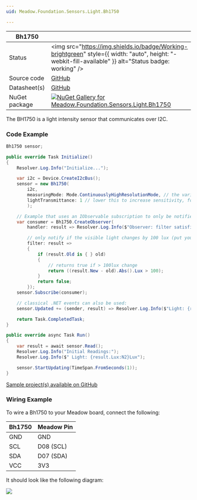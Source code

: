 ```yaml
---
uid: Meadow.Foundation.Sensors.Light.Bh1750

---
```


| Bh1750 | |
|--------|--------|
| Status | <img src="https://img.shields.io/badge/Working-brightgreen" style={{ width: "auto", height: "-webkit-fill-available" }} alt="Status badge: working" /> |
| Source code | [GitHub](https://github.com/WildernessLabs/Meadow.Foundation/tree/main/Source/Meadow.Foundation.Peripherals/Sensors.Light.Bh1750) |
| Datasheet(s) | [GitHub](https://github.com/WildernessLabs/Meadow.Foundation/tree/main/Source/Meadow.Foundation.Peripherals/Sensors.Light.Bh1750/Datasheet) |
| NuGet package | <a href="https://www.nuget.org/packages/Meadow.Foundation.Sensors.Light.Bh1750/" target="_blank"><img src="https://img.shields.io/nuget/v/Meadow.Foundation.Sensors.Light.Bh1750.svg?label=Meadow.Foundation.Sensors.Light.Bh1750" alt="NuGet Gallery for Meadow.Foundation.Sensors.Light.Bh1750" /></a> |

The BH1750 is a light intensity sensor that communicates over I2C. 

### Code Example

```csharp
Bh1750 sensor;

public override Task Initialize()
{
    Resolver.Log.Info("Initialize...");

    var i2c = Device.CreateI2cBus();
    sensor = new Bh1750(
        i2c,
        measuringMode: Mode.ContinuouslyHighResolutionMode, // the various modes take differing amounts of time.
        lightTransmittance: 1 // lower this to increase sensitivity, for instance, if it's behind a semi opaque window
        );

    // Example that uses an IObservable subscription to only be notified when the filter is satisfied
    var consumer = Bh1750.CreateObserver(
        handler: result => Resolver.Log.Info($"Observer: filter satisfied: {result.New.Lux:N2}Lux, old: {result.Old?.Lux:N2}Lux"),

        // only notify if the visible light changes by 100 lux (put your hand over the sensor to trigger)
        filter: result =>
        {
            if (result.Old is { } old)
            {
                // returns true if > 100lux change
                return ((result.New - old).Abs().Lux > 100);
            }
            return false;
        });
    sensor.Subscribe(consumer);

    // classical .NET events can also be used:
    sensor.Updated += (sender, result) => Resolver.Log.Info($"Light: {result.New.Lux:N2}Lux");

    return Task.CompletedTask;
}

public override async Task Run()
{
    var result = await sensor.Read();
    Resolver.Log.Info("Initial Readings:");
    Resolver.Log.Info($" Light: {result.Lux:N2}Lux");

    sensor.StartUpdating(TimeSpan.FromSeconds(1));
}

```

[Sample project(s) available on GitHub](https://github.com/WildernessLabs/Meadow.Foundation/tree/main/Source/Meadow.Foundation.Peripherals/Sensors.Light.Bh1750/Samples/Bh1750_Sample)

### Wiring Example

To wire a Bh1750 to your Meadow board, connect the following:

| Bh1750  | Meadow Pin  |
|---------|-------------|
| GND     | GND         |
| SCL     | D08 (SCL)   |
| SDA     | D07 (SDA)   |
| VCC     | 3V3         |

It should look like the following diagram:

<img src="../../API_Assets/Meadow.Foundation.Sensors.Light.Bh1750/Bh1750_Fritzing.png" />





